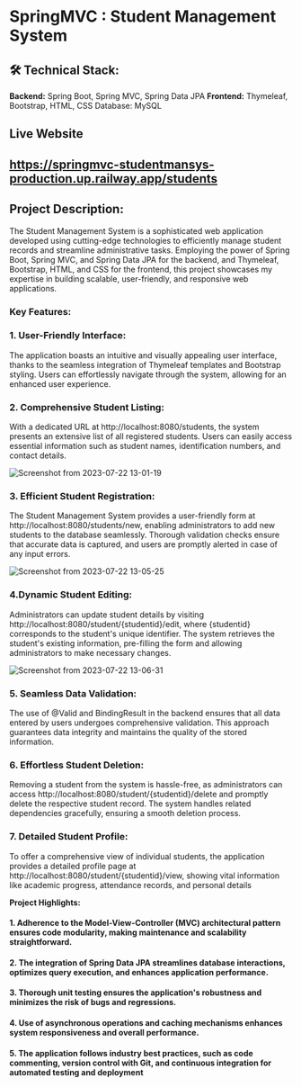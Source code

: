 
# SpringMVC : Student Management System

 ## 🛠  Technical Stack:

**Backend:** Spring Boot, Spring MVC, Spring Data JPA
**Frontend:** Thymeleaf, Bootstrap, HTML, CSS
Database: MySQL

## Live Website  
## https://springmvc-studentmansys-production.up.railway.app/students

## Project Description:

The Student Management System is a sophisticated web application developed using cutting-edge technologies to efficiently manage student records and streamline administrative tasks. Employing the power of Spring Boot, Spring MVC, and Spring Data JPA for the backend, and Thymeleaf, Bootstrap, HTML, and CSS for the frontend, this project showcases my expertise in building scalable, user-friendly, and responsive web applications.


### Key Features:


### 1. User-Friendly Interface:

 The application boasts an intuitive and visually appealing user interface, thanks to the seamless integration of Thymeleaf templates and Bootstrap styling. Users can effortlessly navigate through the system, allowing for an enhanced user experience.




### 2. Comprehensive Student Listing:

 With a dedicated URL at http://localhost:8080/students, the system presents an extensive list of all registered students. Users can easily access essential information such as student names, identification numbers, and contact details.

![Screenshot from 2023-07-22 13-01-19](https://github.com/shaikhsoheel185/SpringMVC-Student_Management_System_Project/assets/92295256/0ce1ecc2-f23b-48b8-bc71-7103e5bbf9d1)

### 3. Efficient Student Registration: 

The Student Management System provides a user-friendly form at http://localhost:8080/students/new, enabling administrators to add new students to the database seamlessly. Thorough validation checks ensure that accurate data is captured, and users are promptly alerted in case of any input errors.


![Screenshot from 2023-07-22 13-05-25](https://github.com/shaikhsoheel185/SpringMVC-Student_Management_System_Project/assets/92295256/39bc234c-de6c-48a0-83d9-a9ef2cb83e67)

 ### 4.Dynamic Student Editing: 

Administrators can update student details by visiting http://localhost:8080/student/{studentid}/edit, where {studentid} corresponds to the student's unique identifier. The system retrieves the student's existing information, pre-filling the form and allowing administrators to make necessary changes.



![Screenshot from 2023-07-22 13-06-31](https://github.com/shaikhsoheel185/SpringMVC-Student_Management_System_Project/assets/92295256/70b7d705-fdd2-4550-957c-a0aa2ebf8359)

### 5. Seamless Data Validation:

 The use of @Valid and BindingResult in the backend ensures that all data entered by users undergoes comprehensive validation. This approach guarantees data integrity and maintains the quality of the stored information.

### 6.  Effortless Student Deletion:
 
  Removing a student from the system is hassle-free, as administrators can access http://localhost:8080/student/{studentid}/delete and promptly delete the respective student record. The system handles related dependencies gracefully, ensuring a smooth deletion process.

### 7. Detailed Student Profile: 
  
To offer a comprehensive view of individual students, the application provides a detailed profile page at http://localhost:8080/student/{studentid}/view, showing vital information like academic progress, attendance records, and personal details


**Project Highlights:**

#### 1. Adherence to the Model-View-Controller (MVC) architectural pattern ensures code modularity, making maintenance and scalability straightforward.

#### 2. The integration of Spring Data JPA streamlines database interactions, optimizes query execution, and enhances application performance.

#### 3. Thorough unit testing ensures the application's robustness and minimizes the risk of bugs and regressions.

#### 4.  Use of asynchronous operations and caching mechanisms enhances system responsiveness and overall performance.


#### 5. The application follows industry best practices, such as code commenting, version control with Git, and continuous integration for automated testing and deployment